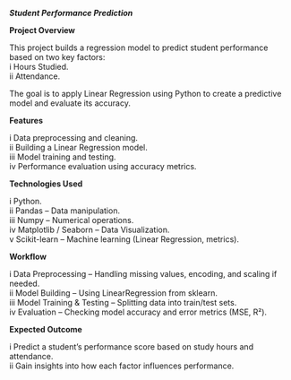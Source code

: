 ***Student Performance Prediction***  

**Project Overview**  

This project builds a regression model to predict student performance based on two key factors:  
i  Hours Studied.  
ii Attendance.  

The goal is to apply Linear Regression using Python to create a predictive model and evaluate its accuracy.  

**Features**  

i   Data preprocessing and cleaning.  
ii  Building a Linear Regression model.  
iii Model training and testing.  
iv  Performance evaluation using accuracy metrics.  

**Technologies Used**  

i   Python.  
ii  Pandas – Data manipulation.  
iii Numpy – Numerical operations.  
iv  Matplotlib / Seaborn – Data Visualization.  
v   Scikit-learn – Machine learning (Linear Regression, metrics). 

**Workflow**  

i   Data Preprocessing – Handling missing values, encoding, and scaling if needed.  
ii  Model Building – Using LinearRegression from sklearn.  
iii Model Training & Testing – Splitting data into train/test sets.  
iv  Evaluation – Checking model accuracy and error metrics (MSE, R²).  

**Expected Outcome**  

i  Predict a student’s performance score based on study hours and attendance.  
ii Gain insights into how each factor influences performance.  
